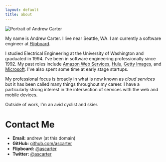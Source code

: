 ```yaml
---
layout: default
title: about
---
```


<span id="about-portrait"><img src="images/about-portrait.jpg" alt="Portrait of Andrew Carter" /></span>

My name is Andrew Carter. I live near Seattle, WA. I am currently a software engineer at [Flipboard](http:/www.flipboard.com).

I studied Electrical Engineering at the University of Washington and graduated in 1994. I've been in software engineering professionally since 1992. My past roles include [Amazon Web Services](http://aws.amazon.com), [Hulu](http://www.hulu.com), [Getty Images](http://www.gettyimages.com), and [Microsoft](http://www.microsoft.com). I've also spent some time at early stage startups.

My professional focus is broadly in what is now known as *cloud services* but it has been called many things throughout my career. I have a particularly strong interest in the intersection of services with the web and mobile devices.

Outside of work, I'm an avid cyclist and skier.

# Contact Me

* **Email:** andrew (at this domain)
* **GitHub:** [github.com/ascarter](http://github.com/ascarter)
* **Flipboard:** [@ascarter](https://flipboard.com/@ascarter)
* **Twitter:** [@ascarter](http://twitter.com/ascarter)
